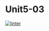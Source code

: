 # Unit5-03
[![linter](https://github.com/Abdullah-Al-Rashid/Unit5-03/workflows/linter/badge.svg)](https://github.com/marketplace/actions/super-linter)  
